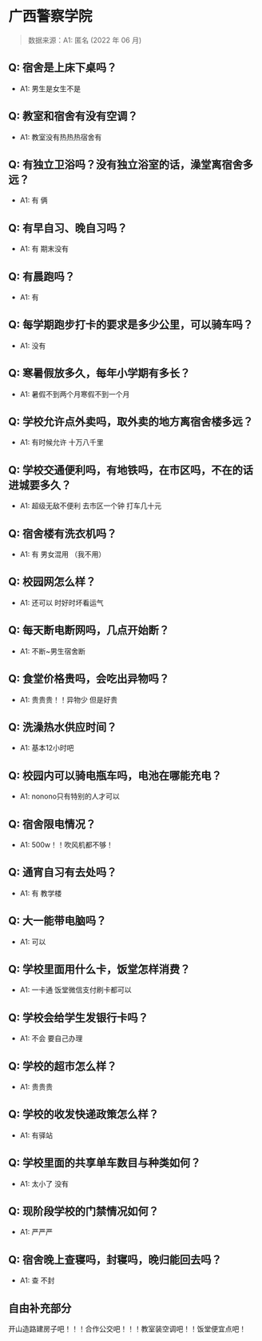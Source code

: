 # 广西警察学院

> 数据来源：A1: 匿名 (2022 年 06 月)

## Q: 宿舍是上床下桌吗？

- A1: 男生是女生不是

## Q: 教室和宿舍有没有空调？

- A1: 教室没有热热热宿舍有

## Q: 有独立卫浴吗？没有独立浴室的话，澡堂离宿舍多远？

- A1: 有 俩

## Q: 有早自习、晚自习吗？

- A1: 有 期末没有

## Q: 有晨跑吗？

- A1: 有

## Q: 每学期跑步打卡的要求是多少公里，可以骑车吗？

- A1: 没有

## Q: 寒暑假放多久，每年小学期有多长？

- A1: 暑假不到两个月寒假不到一个月

## Q: 学校允许点外卖吗，取外卖的地方离宿舍楼多远？

- A1: 有时候允许 十万八千里

## Q: 学校交通便利吗，有地铁吗，在市区吗，不在的话进城要多久？

- A1: 超级无敌不便利 去市区一个钟 打车几十元

## Q: 宿舍楼有洗衣机吗？

- A1: 有 男女混用 （我不用）

## Q: 校园网怎么样？

- A1: 还可以 时好时坏看运气

## Q: 每天断电断网吗，几点开始断？

- A1: 不断\~男生宿舍断

## Q: 食堂价格贵吗，会吃出异物吗？

- A1: 贵贵贵！！异物少 但是好贵

## Q: 洗澡热水供应时间？

- A1: 基本12小时吧

## Q: 校园内可以骑电瓶车吗，电池在哪能充电？

- A1: nonono只有特别的人才可以

## Q: 宿舍限电情况？

- A1: 500w！！吹风机都不够！

## Q: 通宵自习有去处吗？

- A1: 有 教学楼

## Q: 大一能带电脑吗？

- A1: 可以

## Q: 学校里面用什么卡，饭堂怎样消费？

- A1: 一卡通 饭堂微信支付刷卡都可以

## Q: 学校会给学生发银行卡吗？

- A1: 不会 要自己办理

## Q: 学校的超市怎么样？

- A1: 贵贵贵

## Q: 学校的收发快递政策怎么样？

- A1: 有驿站

## Q: 学校里面的共享单车数目与种类如何？

- A1: 太小了 没有

## Q: 现阶段学校的门禁情况如何？

- A1: 严严严

## Q: 宿舍晚上查寝吗，封寝吗，晚归能回去吗？

- A1: 查 不封

## 自由补充部分

开山造路建房子吧！！！合作公交吧！！！教室装空调吧！！饭堂便宜点吧！